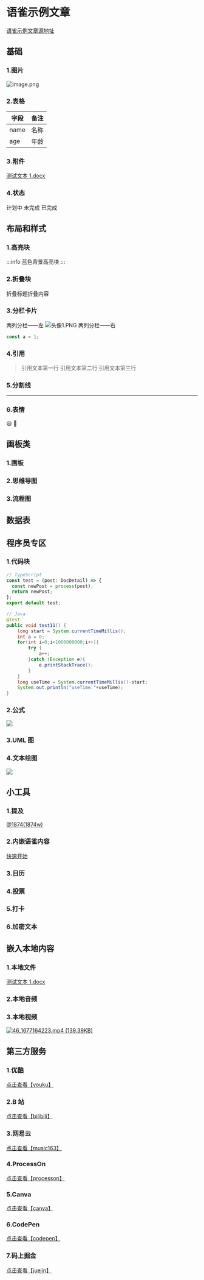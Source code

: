 # 语雀示例文章

[语雀示例文章源地址](https://www.yuque.com/1874w/elog-docs/yuque-example)

## 基础

### 1.图片

![image.png](https://blogimagesrep-1257180516.cos.ap-guangzhou.myqcloud.com/elog-docs-images/c6a235cd116809970cb63b45902b56b7.png)

### 2.表格

| 字段 | 备注 |
| ---- | ---- |
| name | 名称 |
| age  | 年龄 |

### 3.附件

[测试文本 1.docx](https://www.yuque.com/attachments/yuque/0/2023/docx/417081/1682313230716-53b82e84-4ed2-43b1-b543-a6c779ebe570.docx?_lake_card=%7B%22src%22%3A%22https%3A%2F%2Fwww.yuque.com%2Fattachments%2Fyuque%2F0%2F2023%2Fdocx%2F417081%2F1682313230716-53b82e84-4ed2-43b1-b543-a6c779ebe570.docx%22%2C%22name%22%3A%22%E6%B5%8B%E8%AF%95%E6%96%87%E6%9C%AC1.docx%22%2C%22size%22%3A10060%2C%22ext%22%3A%22docx%22%2C%22source%22%3A%22%22%2C%22status%22%3A%22done%22%2C%22download%22%3Atrue%2C%22taskId%22%3A%22u24ca3c10-e87b-4a0d-8dca-76a86e87504%22%2C%22taskType%22%3A%22transfer%22%2C%22type%22%3A%22application%2Fvnd.openxmlformats-officedocument.wordprocessingml.document%22%2C%22mode%22%3A%22title%22%2C%22id%22%3A%22ob2DF%22%2C%22card%22%3A%22file%22%7D)

### 4.状态

计划中
未完成
已完成

## 布局和样式

### 1.高亮块

:::info
蓝色背景高亮块
:::

### 2.折叠块

折叠标题折叠内容

### 3.分栏卡片

两列分栏——左
![头像1.PNG](https://blogimagesrep-1257180516.cos.ap-guangzhou.myqcloud.com/elog-docs-images/42a95a0deca5135cabd143204811221c.png)
两列分栏——右

```typescript
const a = 1;
```

### 4.引用

> 引用文本第一行
> 引用文本第二行
> 引用文本第三行

### 5.分割线

---

### 6.表情

😃 🤪

## 画板类

### 1.画板

### 2.思维导图

### 3.流程图

## 数据表

## 程序员专区

### 1.代码块

```typescript
// TypeScript
const test = (post: DocDetail) => {
  const newPost = process(post);
  return newPost;
};
export default test;
```

```java
// Java
@Test
public void test11() {
    long start = System.currentTimeMillis();
    int a = 0;
    for(int i=0;i<1000000000;i++){
        try {
            a++;
        }catch (Exception e){
            e.printStackTrace();
        }
    }
    long useTime = System.currentTimeMillis()-start;
    System.out.println("useTime:"+useTime);
}
```

### 2.公式

![](https://blogimagesrep-1257180516.cos.ap-guangzhou.myqcloud.com/elog-docs-images/2e1043ff9c7ac77ffa261d6241417f1e.svg)

### 3.UML 图

### 4.文本绘图

![](https://blogimagesrep-1257180516.cos.ap-guangzhou.myqcloud.com/elog-docs-images/5d3a6a548d3cbb37ad0a31ca7fc3d1d6.svg)

## 小工具

### 1.提及

[@1874(1874w)](/1874w)

### 2.内嵌语雀内容

[快速开始](https://www.yuque.com/1874w/elog-docs/start?view=doc_embed)

### 3.日历

### 4.投票

### 5.打卡

### 6.加密文本

## 嵌入本地内容

### 1.本地文件

[测试文本 1.docx](https://www.yuque.com/attachments/yuque/0/2023/docx/417081/1682314054798-ed371f99-e207-4386-a763-c3f9926f2511.docx)

### 2.本地音频

### 3.本地视频

[![46_1677164223.mp4 (139.39KB)](https://gw.alipayobjects.com/mdn/prod_resou/afts/img/A*NNs6TKOR3isAAAAAAAAAAABkARQnAQ)](https://www.yuque.com/1874w/elog-docs/yuque-example?_lake_card=%7B%22status%22%3A%22done%22%2C%22name%22%3A%2246_1677164223.mp4%22%2C%22size%22%3A142733%2C%22taskId%22%3A%22ucf50b322-2e8f-4f86-9c03-a6fbc24de1f%22%2C%22taskType%22%3A%22upload%22%2C%22url%22%3Anull%2C%22cover%22%3Anull%2C%22videoId%22%3A%22inputs%2Fprod%2Fyuque%2F2023%2F417081%2Fmp4%2F1677164249140-0d3664bb-e160-4855-a991-c3f63ced0d66.mp4%22%2C%22download%22%3Afalse%2C%22__spacing%22%3A%22both%22%2C%22id%22%3A%22zSBKg%22%2C%22margin%22%3A%7B%22top%22%3Atrue%2C%22bottom%22%3Atrue%7D%2C%22card%22%3A%22video%22%7D#zSBKg)

## 第三方服务

### 1.优酷

[点击查看【youku】](https://player.youku.com/embed/XNDc1NDU1MTQwOA==)

### 2.B 站

[点击查看【bilibili】](https://player.bilibili.com/player.html?aid=55895675)

### 3.网易云

[点击查看【music163】](https://music.163.com/outchain/player?type=2&id=1420830402&auto=0&height=66)

### 4.ProcessOn

[点击查看【processon】](https://www.processon.com/embed/5d006c43e4b071ad5a206ed2)

### 5.Canva

[点击查看【canva】](https://www.canva.cn/design/DAFbZ8rE5T4/view?embed)

### 6.CodePen

[点击查看【codepen】](https://codepen.io/afc163-1472555193/embed/oNXqWGP)

### 7.码上掘金

[点击查看【juejin】](https://code.juejin.cn/pen/7111233570496053255?embed=true)
